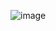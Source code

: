 ![image](https://user-images.githubusercontent.com/69719886/188642595-c0ee7cf1-85d4-4a1a-b0d2-164565a56dac.png)
